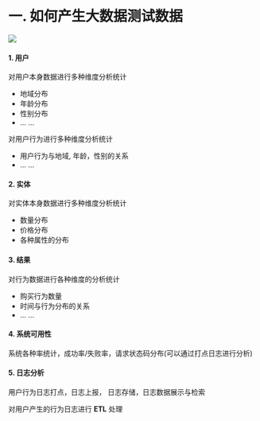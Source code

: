 # 一. 如何产生大数据测试数据



![](D:%5Cnote%5C%E5%A4%A7%E6%95%B0%E6%8D%AE%E5%AD%A6%E4%B9%A0%E8%AE%A1%E5%88%92%5C%E5%A4%A7%E6%95%B0%E6%8D%AE%E6%B5%8B%E8%AF%95%E6%95%B0%E6%8D%AE.png)





#### 1. 用户

对用户本身数据进行多种维度分析统计

- 地域分布
- 年龄分布
- 性别分布
- ... ...

对用户行为进行多种维度分析统计

- 用户行为与地域, 年龄，性别的关系
- ... ...

#### 2. 实体

对实体本身数据进行多种维度分析统计

- 数量分布
- 价格分布
- 各种属性的分布

#### 3. 结果

对行为数据进行各种维度的分析统计

- 购买行为数量
- 时间与行为分布的关系
- ... ...

#### 4. 系统可用性

系统各种率统计，成功率/失败率，请求状态码分布(可以通过打点日志进行分析)

#### 5. 日志分析

用户行为日志打点，日志上报， 日志存储，日志数据展示与检索

对用户产生的行为日志进行 **ETL** 处理